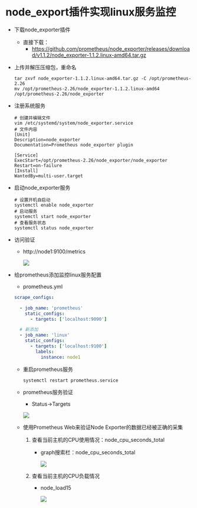 # node_export插件实现linux服务监控

- 下载node_exporter插件

    - 直接下载：
        - https://github.com/prometheus/node_exporter/releases/download/v1.1.2/node_exporter-1.1.2.linux-amd64.tar.gz

- 上传并解压压缩包，重命名

    ```shell
    tar zxvf node_exporter-1.1.2.linux-amd64.tar.gz -C /opt/prometheus-2.26
    mv /opt/prometheus-2.26/node_exporter-1.1.2.linux-amd64 /opt/prometheus-2.26/node_exporter
    ```

- 注册系统服务

    ```shell
    # 创建并编辑文件
    vim /etc/systemd/system/node_exporter.service
    # 文件内容
    [Unit]
    Description=node_exporter
    Documentation=Prometheus node_exporter plugin
    
    [Service]
    ExecStart=/opt/prometheus-2.26/node_exporter/node_exporter
    Restart=on-failure
    [Install]
    WantedBy=multi-user.target
    ```

- 启动node_exporter服务

    ```shell
    # 设置开机自启动
    systemctl enable node_exporter
    # 启动服务
    systemctl start node_exporter
    # 查看服务状态
    systemctl status node_exporter
    ```

- 访问验证

    - http://node1:9100/metrics

        [![](https://s2.loli.net/2022/05/19/c2ZmhuVx9wn6gtl.png)](http://node1:9100/metrics)

- 给prometheus添加监控linux服务配置

    - prometheus.yml

    ```yml
    scrape_configs:
    
      - job_name: 'prometheus'
        static_configs:
          - targets: ['localhost:9090']
    
      # 新添加
      - job_name: 'linux'
        static_configs:
          - targets: ['localhost:9100']
            labels:
              instance: node1
    ```

    - 重启prometheus服务

        `systemctl restart prometheus.service`

    - prometheus服务验证

        -  Status->Targets

        ![](https://s2.loli.net/2022/05/19/aPLdsfx9Qjb8JAn.png)

    -  使用Prometheus Web来验证Node Exporter的数据已经被正确的采集 

        1. 查看当前主机的CPU使用情况：node_cpu_seconds_total

            - graph搜索栏：node_cpu_seconds_total

                ![](https://s2.loli.net/2022/05/19/LVfjQWnkN2qR7er.png)

        2. 查看当前主机的CPU负载情况 

            - node_load15

                ![](https://s2.loli.net/2022/05/19/2NScE9dR6Y3Dj8q.png)